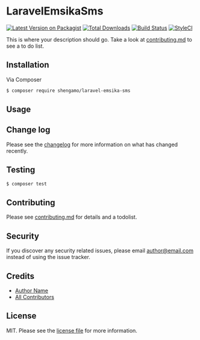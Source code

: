 # LaravelEmsikaSms

[![Latest Version on Packagist][ico-version]][link-packagist]
[![Total Downloads][ico-downloads]][link-downloads]
[![Build Status][ico-travis]][link-travis]
[![StyleCI][ico-styleci]][link-styleci]

This is where your description should go. Take a look at [contributing.md](contributing.md) to see a to do list.

## Installation

Via Composer

``` bash
$ composer require shengamo/laravel-emsika-sms
```

## Usage

## Change log

Please see the [changelog](changelog.md) for more information on what has changed recently.

## Testing

``` bash
$ composer test
```

## Contributing

Please see [contributing.md](contributing.md) for details and a todolist.

## Security

If you discover any security related issues, please email author@email.com instead of using the issue tracker.

## Credits

- [Author Name][link-author]
- [All Contributors][link-contributors]

## License

MIT. Please see the [license file](license.md) for more information.

[ico-version]: https://img.shields.io/packagist/v/shengamo/laravel-emsika-sms.svg?style=flat-square
[ico-downloads]: https://img.shields.io/packagist/dt/shengamo/laravel-emsika-sms.svg?style=flat-square
[ico-travis]: https://img.shields.io/travis/shengamo/laravel-emsika-sms/master.svg?style=flat-square
[ico-styleci]: https://styleci.io/repos/12345678/shield

[link-packagist]: https://packagist.org/packages/shengamo/laravel-emsika-sms
[link-downloads]: https://packagist.org/packages/shengamo/laravel-emsika-sms
[link-travis]: https://travis-ci.org/shengamo/laravel-emsika-sms
[link-styleci]: https://styleci.io/repos/12345678
[link-author]: https://github.com/shengamo
[link-contributors]: ../../contributors

